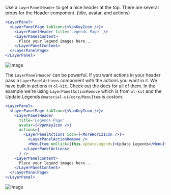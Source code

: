 Use a `LayerPanelHeader` to get a nice header at the top. There are several props for the Header component. (title, avatar, and actions)
```jsx
<LayerPanel>
  <LayerPanelPage tabIcon={<VpnKeyIcon />}>
    <LayerPanelHeader title='Legends Page' />
    <LayerPanelContent>
      Place your legend images here...
    </LayerPanelContent>
  </LayerPanelPage>
</LayerPanel>
```
![image](https://github.platforms.engineering/storage/user/2990/files/0e0a5100-86d3-11ea-8e23-738dd4d92d57)

The `LayerPanelHeader` can be powerful. If you want actions in your header pass a `LayerPanelActions` component with the actions you want in it. We have built in actions in `ol-kit`. Check out the docs for all of them. In the example we're using `LayerPanelActionRemove` which is from `ol-kit` and the Update Legends `@material-ui/core/MenuItem` is custom. 
```jsx
<LayerPanel>
  <LayerPanelPage tabIcon={<VpnKeyIcon />}>
    <LayerPanelHeader
      title='Legends Page'
      avatar={<VpnKeyIcon />}
      actions={
        <LayerPanelActions icon={<MoreHorizIcon />}>
          <LayerPanelActionRemove />
          <MenuItem onClick={this.updateLegends}>Update Legends</MenuItem>
        </LayerPanelActions>
      } />
    <LayerPanelContent>
      Place your legend images here...
    </LayerPanelContent>
  </LayerPanelPage>
</LayerPanel>
```
![image](https://github.platforms.engineering/storage/user/2990/files/76f1c900-86d3-11ea-9fd2-cfc39e019e36)
